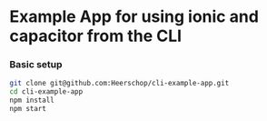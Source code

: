 # Example App for using ionic and capacitor from the CLI

### Basic setup
``` bash
git clone git@github.com:Heerschop/cli-example-app.git
cd cli-example-app
npm install
npm start
```


